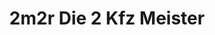 ---
title: "2m2r Die 2 Kfz Meister"
url: /steinau-an-der-strasse/2m2r-die-2-kfz-meister/
shop: Fahrrad
---